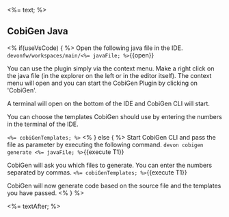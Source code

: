 <%= text; %>

## CobiGen Java

<% if(useVsCode) { %>
Open the following java file in the IDE.
`devonfw/workspaces/main/<%= javaFile; %>`{{open}}

You can use the plugin simply via the context menu. Make a right click on the java file (in the explorer on the left or in the editor itself). The context menu will open and you can start the CobiGen Plugin by clicking on 'CobiGen'.

A terminal will open on the bottom of the IDE and CobiGen CLI will start.

You can choose the templates CobiGen should use by entering the numbers in the terminal of the IDE.

`<%= cobiGenTemplates; %>`
<% } else { %>
Start CobiGen CLI and pass the file as parameter by executing the following command.
`devon cobigen generate <%= javaFile; %>`{{execute T1}}

CobiGen will ask you which files to generate. You can enter the numbers separated by commas. 
`<%= cobiGenTemplates; %>`{{execute T1}}

CobiGen will now generate code based on the source file and the templates you have passed.
<% } %>

<%= textAfter; %>